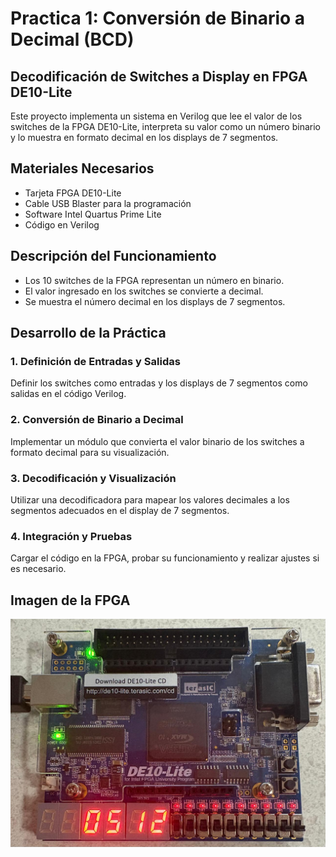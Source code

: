 # Practica 1: Conversión de Binario a Decimal (BCD)

## Decodificación de Switches a Display en FPGA DE10-Lite

Este proyecto implementa un sistema en Verilog que lee el valor de los switches de la FPGA DE10-Lite, interpreta su valor como un número binario y lo muestra en formato decimal en los displays de 7 segmentos.

## Materiales Necesarios

- Tarjeta FPGA DE10-Lite
- Cable USB Blaster para la programación
- Software Intel Quartus Prime Lite
- Código en Verilog

## Descripción del Funcionamiento

- Los 10 switches de la FPGA representan un número en binario.
- El valor ingresado en los switches se convierte a decimal.
- Se muestra el número decimal en los displays de 7 segmentos.

## Desarrollo de la Práctica

### 1. Definición de Entradas y Salidas

Definir los switches como entradas y los displays de 7 segmentos como salidas en el código Verilog.

### 2. Conversión de Binario a Decimal

Implementar un módulo que convierta el valor binario de los switches a formato decimal para su visualización.

### 3. Decodificación y Visualización

Utilizar una decodificadora para mapear los valores decimales a los segmentos adecuados en el display de 7 segmentos.

### 4. Integración y Pruebas

Cargar el código en la FPGA, probar su funcionamiento y realizar ajustes si es necesario.

## Imagen de la FPGA

![Imagen de la FPGA DE10-Lite](fpga.jpeg)

